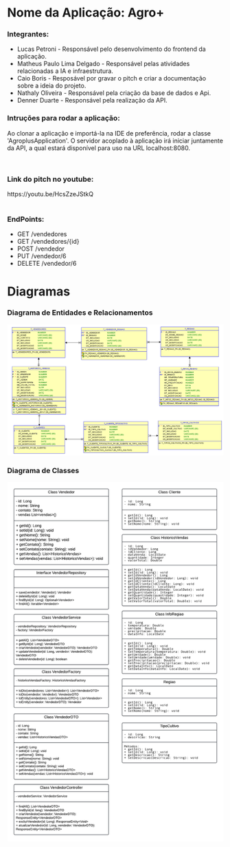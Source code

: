 
<h1>Nome da Aplicação: Agro+</h1>

<h3>Integrantes: </h3>
<ul>
    <li>Lucas Petroni - Responsável pelo desenvolvimento do frontend da aplicação.</li>
    <li>Matheus Paulo Lima Delgado - Responsável pelas atividades relacionadas a IA e infraestrutura.</li>
    <li>Caio Boris - Resposável por gravar o pitch e criar a documentação sobre a ideia do projeto.</li>
    <li>Nathaly Oliveira - Responsável pela criação da base de dados e Api.</li>
    <li>Denner Duarte - Responsável pela realização da API.</li>
</ul>

<h3>Intruções para rodar a aplicação: </h3>
<p>Ao clonar a aplicação e importá-la na IDE de preferência, rodar a classe 'AgroplusApplication'. O servidor acoplado à aplicação irá iniciar juntamente da API, a qual estará disponível para uso na URL localhost:8080.</p>


<br/>
<h3>Link do pitch no youtube: </h3>
 https://youtu.be/HcsZzeJStkQ<br/>
<br/>

<h3>EndPoints: </h3>

<ul>
    <li>GET /vendedores</li>
    <li>GET /vendedores/{id}</li>
    <li>POST /vendedor</li>
    <li>PUT /vendedor/6</li>
    <li>DELETE /vendedor/6</li>
</ul>

<h1>Diagramas</h1>

<h3>Diagrama de Entidades e Relacionamentos</h3>
<img src='./Documentacao/DiagramaEntidadeRelacionamento.png'/>
<br/>
<h3>Diagrama de Classes</h3>
<img src='./Documentacao/DiagramaClasses.png'/>

